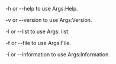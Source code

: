 -h or --help to use Args:Help.

-v or --version to use Args:Version.

-l or --list to use Args: list.

-f or --file to use Args:File.

-i or --information to use Args:Information.
